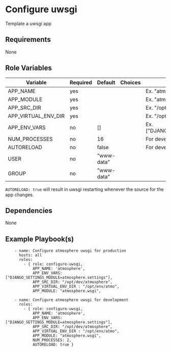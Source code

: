 Configure uwsgi
=========

Template a uwsgi app

Requirements
------------

None

Role Variables
--------------

| Variable            | Required | Default    | Choices | Comments                                           |
|---------------------|----------|------------|---------|----------------------------------------------------|
| APP_NAME            | yes      |            |         | Ex. "atmosphere"                                   |
| APP_MODULE          | yes      |            |         | Ex. "atmosphere.wsgi"                              |
| APP_SRC_DIR         | yes      |            |         | Ex. "/opt/dev/atmosphere"                          |
| APP_VIRTUAL_ENV_DIR | yes      |            |         | Ex. "/opt/env/atmo"                                |
| APP_ENV_VARS        | no       | []         |         | Ex. ["DJANGO_SETTINGS_MODULE=atmosphere.settings"] |
| NUM_PROCESSES       | no       | 16         |         | For development, 2 is recommended                  |
| AUTORELOAD          | no       | false      |         | For development, true is recommended               |
| USER                | no       | "www-data" |         |                                                    |
| GROUP               | no       | "www-data" |         |                                                    |


`AUTORELOAD: true` will result in uwsgi restarting whenever the source for the
app changes.

Dependencies
------------

None

Example Playbook(s)
----------------
```
    - name: Configure atmosphere uwsgi for production
      hosts: all
      roles:
        - { role: configure-uwsgi,
            APP_NAME: 'atmosphere',
            APP_ENV_VARS: ["DJANGO_SETTINGS_MODULE=atmosphere.settings"],
            APP_SRC_DIR: "/opt/dev/atmosphere",
            APP_VIRTUAL_ENV_DIR : "/opt/env/atmo",
            APP_MODULE: "atmosphere.wsgi",

    - name: Configure atmosphere uwsgi for development
      roles:
        - { role: configure-uwsgi,
            APP_NAME: 'atmosphere',
            APP_ENV_VARS: ["DJANGO_SETTINGS_MODULE=atmosphere.settings"],
            APP_SRC_DIR: "/opt/dev/atmosphere",
            APP_VIRTUAL_ENV_DIR : "/opt/env/atmo",
            APP_MODULE: "atmosphere.wsgi",
            NUM_PROCESSES: 2,
            AUTORELOAD: true }
```
